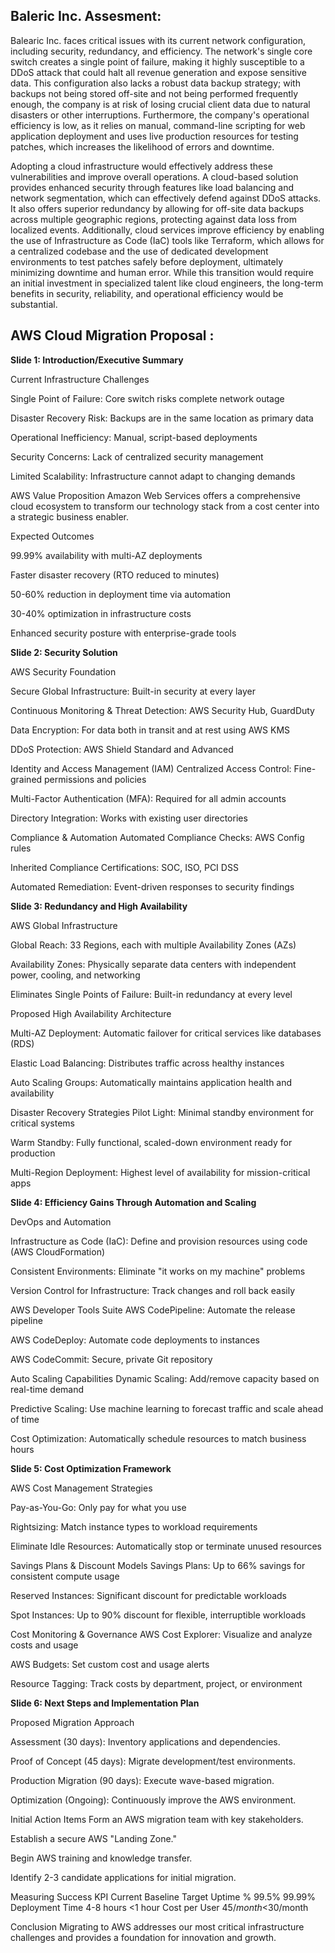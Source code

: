 <h2> Baleric Inc. Assesment:</h2>

Balearic Inc. faces critical issues with its current network configuration, including security, redundancy, and efficiency. The network's single core switch creates a single point of failure, making it highly susceptible to a DDoS attack that could halt all revenue generation and expose sensitive data. This configuration also lacks a robust data backup strategy; with backups not being stored off-site and not being performed frequently enough, the company is at risk of losing crucial client data due to natural disasters or other interruptions. Furthermore, the company's operational efficiency is low, as it relies on manual, command-line scripting for web application deployment and uses live production resources for testing patches, which increases the likelihood of errors and downtime.



Adopting a cloud infrastructure would effectively address these vulnerabilities and improve overall operations. A cloud-based solution provides enhanced security through features like load balancing and network segmentation, which can effectively defend against DDoS attacks. It also offers superior redundancy by allowing for off-site data backups across multiple geographic regions, protecting against data loss from localized events. Additionally, cloud services improve efficiency by enabling the use of Infrastructure as Code (IaC) tools like Terraform, which allows for a centralized codebase and the use of dedicated development environments to test patches safely before deployment, ultimately minimizing downtime and human error. While this transition would require an initial investment in specialized talent like cloud engineers, the long-term benefits in security, reliability, and operational efficiency would be substantial.

<h2> AWS Cloud Migration Proposal :</h2>

<b> Slide 1: Introduction/Executive Summary </b>

Current Infrastructure Challenges

Single Point of Failure: Core switch risks complete network outage

Disaster Recovery Risk: Backups are in the same location as primary data

Operational Inefficiency: Manual, script-based deployments

Security Concerns: Lack of centralized security management

Limited Scalability: Infrastructure cannot adapt to changing demands

AWS Value Proposition
Amazon Web Services offers a comprehensive cloud ecosystem to transform our technology stack from a cost center into a strategic business enabler.

Expected Outcomes

99.99% availability with multi-AZ deployments

Faster disaster recovery (RTO reduced to minutes)

50-60% reduction in deployment time via automation

30-40% optimization in infrastructure costs

Enhanced security posture with enterprise-grade tools

<b> Slide 2: Security Solution </b>

AWS Security Foundation

Secure Global Infrastructure: Built-in security at every layer

Continuous Monitoring & Threat Detection: AWS Security Hub, GuardDuty

Data Encryption: For data both in transit and at rest using AWS KMS

DDoS Protection: AWS Shield Standard and Advanced

Identity and Access Management (IAM)
Centralized Access Control: Fine-grained permissions and policies

Multi-Factor Authentication (MFA): Required for all admin accounts

Directory Integration: Works with existing user directories

Compliance & Automation
Automated Compliance Checks: AWS Config rules

Inherited Compliance Certifications: SOC, ISO, PCI DSS

Automated Remediation: Event-driven responses to security findings

<b> Slide 3: Redundancy and High Availability </b>

AWS Global Infrastructure

Global Reach: 33 Regions, each with multiple Availability Zones (AZs)

Availability Zones: Physically separate data centers with independent power, cooling, and networking

Eliminates Single Points of Failure: Built-in redundancy at every level

Proposed High Availability Architecture

Multi-AZ Deployment: Automatic failover for critical services like databases (RDS)

Elastic Load Balancing: Distributes traffic across healthy instances

Auto Scaling Groups: Automatically maintains application health and availability

Disaster Recovery Strategies
Pilot Light: Minimal standby environment for critical systems

Warm Standby: Fully functional, scaled-down environment ready for production

Multi-Region Deployment: Highest level of availability for mission-critical apps

<b> Slide 4: Efficiency Gains Through Automation and Scaling </b>

DevOps and Automation

Infrastructure as Code (IaC): Define and provision resources using code (AWS CloudFormation)

Consistent Environments: Eliminate "it works on my machine" problems

Version Control for Infrastructure: Track changes and roll back easily

AWS Developer Tools Suite
AWS CodePipeline: Automate the release pipeline

AWS CodeDeploy: Automate code deployments to instances

AWS CodeCommit: Secure, private Git repository

Auto Scaling Capabilities
Dynamic Scaling: Add/remove capacity based on real-time demand

Predictive Scaling: Use machine learning to forecast traffic and scale ahead of time

Cost Optimization: Automatically schedule resources to match business hours

<b> Slide 5: Cost Optimization Framework </b>

AWS Cost Management Strategies

Pay-as-You-Go: Only pay for what you use

Rightsizing: Match instance types to workload requirements

Eliminate Idle Resources: Automatically stop or terminate unused resources

Savings Plans & Discount Models
Savings Plans: Up to 66% savings for consistent compute usage

Reserved Instances: Significant discount for predictable workloads

Spot Instances: Up to 90% discount for flexible, interruptible workloads

Cost Monitoring & Governance
AWS Cost Explorer: Visualize and analyze costs and usage

AWS Budgets: Set custom cost and usage alerts

Resource Tagging: Track costs by department, project, or environment

<b> Slide 6: Next Steps and Implementation Plan </b>

Proposed Migration Approach

Assessment (30 days): Inventory applications and dependencies.

Proof of Concept (45 days): Migrate development/test environments.

Production Migration (90 days): Execute wave-based migration.

Optimization (Ongoing): Continuously improve the AWS environment.

Initial Action Items
Form an AWS migration team with key stakeholders.

Establish a secure AWS "Landing Zone."

Begin AWS training and knowledge transfer.

Identify 2-3 candidate applications for initial migration.

Measuring Success
KPI	Current Baseline	Target
Uptime %	99.5%	99.99%
Deployment Time	4-8 hours	<1 hour
Cost per User	$45/month	<$30/month

Conclusion
Migrating to AWS addresses our most critical infrastructure challenges and provides a foundation for innovation and growth.
